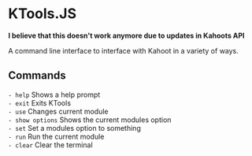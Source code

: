 # KTools.JS

**I believe that this doesn't work anymore due to updates in Kahoots API**

A command line interface to interface with Kahoot in a variety of ways.


## Commands
 `- help`         Shows a help prompt  
 `- exit`         Exits KTools  
 `- use`          Changes current module  
 `- show options` Shows the current modules option  
 `- set`          Set a modules option to something  
 `- run`          Run the current module  
 `- clear`        Clear the terminal  
